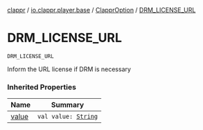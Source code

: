 [clappr](../../index.md) / [io.clappr.player.base](../index.md) / [ClapprOption](index.md) / [DRM_LICENSE_URL](.)

# DRM_LICENSE_URL

`DRM_LICENSE_URL`

Inform the URL license if DRM is necessary

### Inherited Properties

| Name | Summary |
|---|---|
| [value](value.md) | `val value: `[`String`](https://kotlinlang.org/api/latest/jvm/stdlib/kotlin/-string/index.html) |
